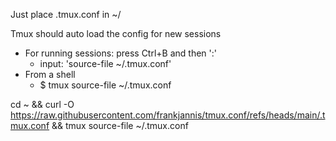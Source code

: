 Just place .tmux.conf in ~/

Tmux should auto load the config for new sessions

- For running sessions: press Ctrl+B and then ':'
  - input: 'source-file ~/.tmux.conf'
- From a shell
  - $ tmux source-file ~/.tmux.conf

cd ~ && curl -O https://raw.githubusercontent.com/frankjannis/tmux.conf/refs/heads/main/.tmux.conf && tmux source-file ~/.tmux.conf
